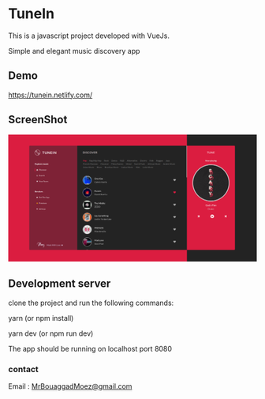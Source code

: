 # TuneIn
This is a javascript project developed with VueJs.

Simple and elegant music discovery app
## Demo
https://tunein.netlify.com/
## ScreenShot
![](public/app.png)
## Development server
clone the project and run the following commands:

yarn (or npm install)

yarn dev (or npm run dev) 

The app should be running on localhost port 8080
### contact
Email : MrBouaggadMoez@gmail.com
